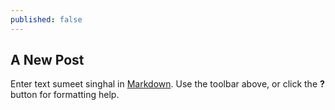 ```yaml
---
published: false
---
```


## A New Post

Enter text sumeet singhal in [Markdown](http://daringfireball.net/projects/markdown/). Use the toolbar above, or click the **?** button for formatting help.
